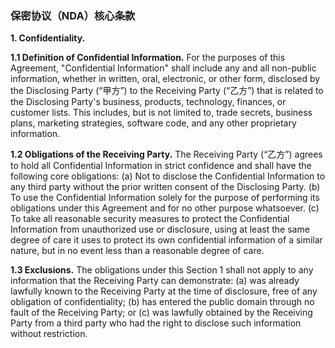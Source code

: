 
### **保密协议（NDA）核心条款**

**1. Confidentiality.**

**1.1 Definition of Confidential Information.** For the purposes of this Agreement, "Confidential Information" shall include any and all non-public information, whether in written, oral, electronic, or other form, disclosed by the Disclosing Party (“甲方”) to the Receiving Party (“乙方”) that is related to the Disclosing Party's business, products, technology, finances, or customer lists. This includes, but is not limited to, trade secrets, business plans, marketing strategies, software code, and any other proprietary information.

**1.2 Obligations of the Receiving Party.** The Receiving Party (“乙方”) agrees to hold all Confidential Information in strict confidence and shall have the following core obligations:
(a) Not to disclose the Confidential Information to any third party without the prior written consent of the Disclosing Party.
(b) To use the Confidential Information solely for the purpose of performing its obligations under this Agreement and for no other purpose whatsoever.
(c) To take all reasonable security measures to protect the Confidential Information from unauthorized use or disclosure, using at least the same degree of care it uses to protect its own confidential information of a similar nature, but in no event less than a reasonable degree of care.

**1.3 Exclusions.** The obligations under this Section 1 shall not apply to any information that the Receiving Party can demonstrate:
(a) was already lawfully known to the Receiving Party at the time of disclosure, free of any obligation of confidentiality;
(b) has entered the public domain through no fault of the Receiving Party; or
(c) was lawfully obtained by the Receiving Party from a third party who had the right to disclose such information without restriction.
